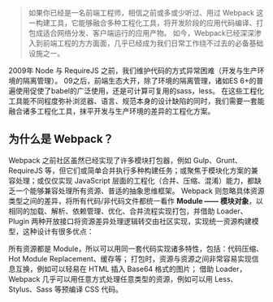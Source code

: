 >   如果你已经是一名前端工程师，相信之前或多或少听过、用过 Webpack
> 这一构建工具，它能够融合多种工程化工具，将开发阶段的应用代码编译、打包成适合网络分发、客户端运行的应用产物。
> 如今，Webpack已经深深渗入到前端工程的方方面面，几乎已经成为我们日常工作绕不过去的必备基础设施之一。

2009年 Node 与 RequireJS 之前，我们维护代码的方式异常困难（开发与生产环境的隔离管理）。
09之后，前端生态大开，除了环境的隔离管理，诸如ES 6+的普遍使用促使了babel的广泛使用，还是可计算可复用的sass，less。
在这些工程化工具能不同程度弥补浏览器、语言、规范本身的设计缺陷的同时，我们需要一套能融合诸多工程化工具，抹平开发与生产环境的差异的工程化方案。
## 为什么是 Webpack？
Webpack 之前社区虽然已经实现了许多模块打包器，例如 Gulp、Grunt、RequireJS 等，但它们或简单合并执行多种构建任务；或聚焦于模块化方案的兼容处理；或仅仅实现 JavaScript 层面的工程化（合并、压缩、混淆）能力，都缺乏一个能够兼容处理所有资源、普适的抽象思维框架。
Webpack 则忽略具体资源类型之间的差异，将所有代码/非代码文件都统一看作 **Module —— 模块对象**，以相同的加载、解析、依赖管理、优化、合并流程实现打包，并借助 Loader、Plugin 两种开放接口将资源差异处理逻辑转交由社区实现，实现统一资源构建模型，这种设计有很多优点：

所有资源都是 Module，所以可以用同一套代码实现诸多特性，包括：代码压缩、Hot Module Replacement、缓存等；
打包时，资源与资源之间非常容易实现信息互换，例如可以轻易在 HTML 插入 Base64 格式的图片；
借助 Loader，Webpack 几乎可以用任意方式处理任意类型的资源，例如可以用 Less、Stylus、Sass 等预编译 CSS 代码。
 